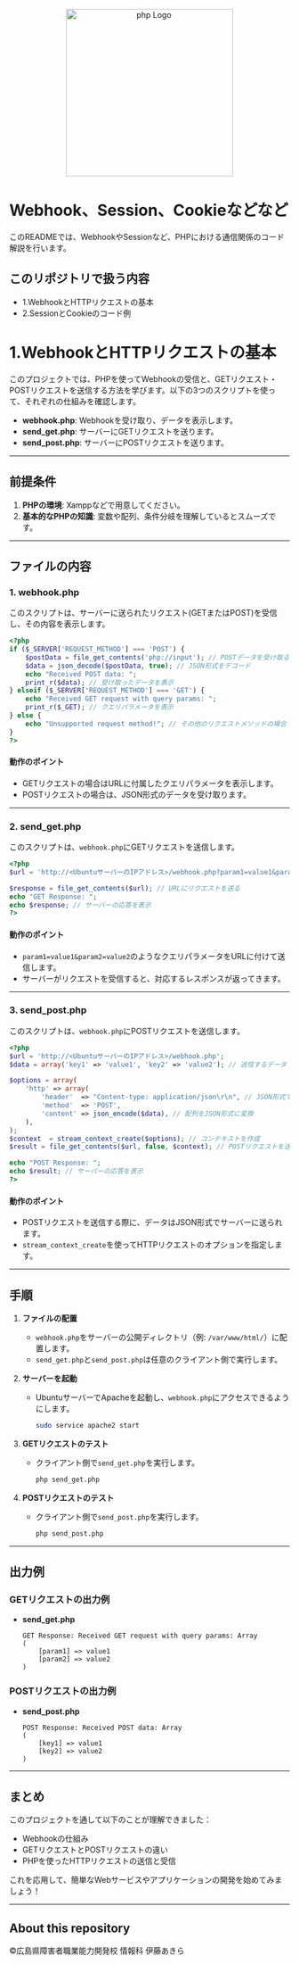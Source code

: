 <p align="center"><a target="_blank"><img src="https://upload.wikimedia.org/wikipedia/commons/2/27/PHP-logo.svg" width="300" alt="php Logo"></a></p>

# Webhook、Session、Cookieなどなど
このREADMEでは、WebhookやSessionなど、PHPにおける通信関係のコード解説を行います。

## このリポジトリで扱う内容
- 1.WebhookとHTTPリクエストの基本
- 2.SessionとCookieのコード例

# 1.WebhookとHTTPリクエストの基本 

このプロジェクトでは、PHPを使ってWebhookの受信と、GETリクエスト・POSTリクエストを送信する方法を学びます。以下の3つのスクリプトを使って、それぞれの仕組みを確認します。

- **webhook.php**: Webhookを受け取り、データを表示します。
- **send_get.php**: サーバーにGETリクエストを送ります。
- **send_post.php**: サーバーにPOSTリクエストを送ります。

---

## 前提条件

1. **PHPの環境**: Xamppなどで用意してください。
2. **基本的なPHPの知識**: 変数や配列、条件分岐を理解しているとスムーズです。

---

## ファイルの内容

### 1. webhook.php

このスクリプトは、サーバーに送られたリクエスト(GETまたはPOST)を受信し、その内容を表示します。

```php
<?php
if ($_SERVER['REQUEST_METHOD'] === 'POST') {
    $postData = file_get_contents('php://input'); // POSTデータを受け取る
    $data = json_decode($postData, true); // JSON形式をデコード
    echo "Received POST data: ";
    print_r($data); // 受け取ったデータを表示
} elseif ($_SERVER['REQUEST_METHOD'] === 'GET') {
    echo "Received GET request with query params: ";
    print_r($_GET); // クエリパラメータを表示
} else {
    echo "Unsupported request method!"; // その他のリクエストメソッドの場合
}
?>
```

#### 動作のポイント
- GETリクエストの場合はURLに付属したクエリパラメータを表示します。
- POSTリクエストの場合は、JSON形式のデータを受け取ります。

---

### 2. send_get.php

このスクリプトは、`webhook.php`にGETリクエストを送信します。

```php
<?php
$url = 'http://<UbuntuサーバーのIPアドレス>/webhook.php?param1=value1&param2=value2';

$response = file_get_contents($url); // URLにリクエストを送る
echo "GET Response: ";
echo $response; // サーバーの応答を表示
?>
```

#### 動作のポイント
- `param1=value1&param2=value2`のようなクエリパラメータをURLに付けて送信します。
- サーバーがリクエストを受信すると、対応するレスポンスが返ってきます。

---

### 3. send_post.php

このスクリプトは、`webhook.php`にPOSTリクエストを送信します。

```php
<?php
$url = 'http://<UbuntuサーバーのIPアドレス>/webhook.php';
$data = array('key1' => 'value1', 'key2' => 'value2'); // 送信するデータ

$options = array(
    'http' => array(
        'header'  => "Content-type: application/json\r\n", // JSON形式で送信
        'method'  => 'POST',
        'content' => json_encode($data), // 配列をJSON形式に変換
    ),
);
$context  = stream_context_create($options); // コンテキストを作成
$result = file_get_contents($url, false, $context); // POSTリクエストを送る

echo "POST Response: ";
echo $result; // サーバーの応答を表示
?>
```

#### 動作のポイント
- POSTリクエストを送信する際に、データはJSON形式でサーバーに送られます。
- `stream_context_create`を使ってHTTPリクエストのオプションを指定します。

---

## 手順

1. **ファイルの配置**
   - `webhook.php`をサーバーの公開ディレクトリ（例: `/var/www/html/`）に配置します。
   - `send_get.php`と`send_post.php`は任意のクライアント側で実行します。

2. **サーバーを起動**
   - UbuntuサーバーでApacheを起動し、`webhook.php`にアクセスできるようにします。
     ```bash
     sudo service apache2 start
     ```

3. **GETリクエストのテスト**
   - クライアント側で`send_get.php`を実行します。
     ```bash
     php send_get.php
     ```

4. **POSTリクエストのテスト**
   - クライアント側で`send_post.php`を実行します。
     ```bash
     php send_post.php
     ```

---

## 出力例

### GETリクエストの出力例

- **send_get.php**
  ```
  GET Response: Received GET request with query params: Array
  (
      [param1] => value1
      [param2] => value2
  )
  ```

### POSTリクエストの出力例

- **send_post.php**
  ```
  POST Response: Received POST data: Array
  (
      [key1] => value1
      [key2] => value2
  )
  ```

---

## まとめ

このプロジェクトを通して以下のことが理解できました：
- Webhookの仕組み
- GETリクエストとPOSTリクエストの違い
- PHPを使ったHTTPリクエストの送信と受信

これを応用して、簡単なWebサービスやアプリケーションの開発を始めてみましょう！

--- 



## About this repository
©広島県障害者職業能力開発校 情報科 伊藤あきら